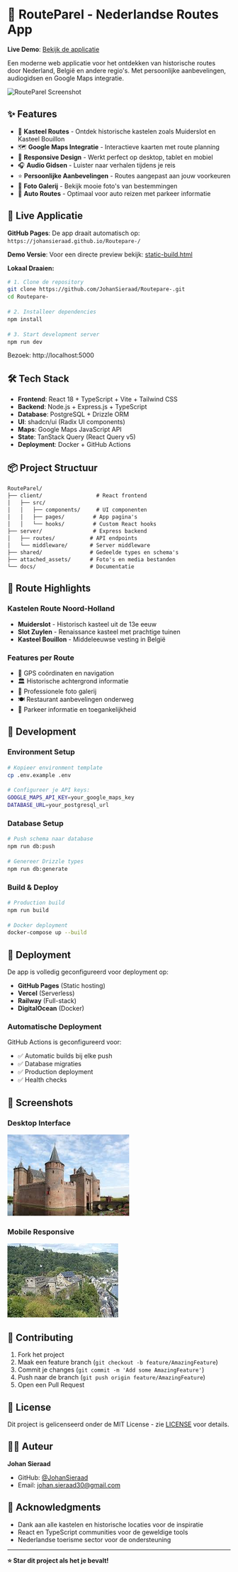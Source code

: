 # 🏰 RouteParel - Nederlandse Routes App

**Live Demo**: [Bekijk de applicatie](https://github.com/JohanSieraad/Routepare-) 

Een moderne web applicatie voor het ontdekken van historische routes door Nederland, België en andere regio's. Met persoonlijke aanbevelingen, audiogidsen en Google Maps integratie.

![RouteParel Screenshot](https://via.placeholder.com/800x400/1e40af/ffffff?text=RouteParel+App)

## ✨ Features

- 🏰 **Kasteel Routes** - Ontdek historische kastelen zoals Muiderslot en Kasteel Bouillon
- 🗺️ **Google Maps Integratie** - Interactieve kaarten met route planning
- 📱 **Responsive Design** - Werkt perfect op desktop, tablet en mobiel
- 🎧 **Audio Gidsen** - Luister naar verhalen tijdens je reis
- ⭐ **Persoonlijke Aanbevelingen** - Routes aangepast aan jouw voorkeuren
- 📸 **Foto Galerij** - Bekijk mooie foto's van bestemmingen
- 🚗 **Auto Routes** - Optimaal voor auto reizen met parkeer informatie

## 🚀 Live Applicatie

**GitHub Pages**: De app draait automatisch op: `https://johansieraad.github.io/Routepare-/`

**Demo Versie**: Voor een directe preview bekijk: [static-build.html](static-build.html)

**Lokaal Draaien:**
```bash
# 1. Clone de repository
git clone https://github.com/JohanSieraad/Routepare-.git
cd Routepare-

# 2. Installeer dependencies
npm install

# 3. Start development server
npm run dev
```

Bezoek: http://localhost:5000

## 🛠 Tech Stack

- **Frontend**: React 18 + TypeScript + Vite + Tailwind CSS
- **Backend**: Node.js + Express.js + TypeScript  
- **Database**: PostgreSQL + Drizzle ORM
- **UI**: shadcn/ui (Radix UI components)
- **Maps**: Google Maps JavaScript API
- **State**: TanStack Query (React Query v5)
- **Deployment**: Docker + GitHub Actions

## 📦 Project Structuur

```
RouteParel/
├── client/                 # React frontend
│   ├── src/
│   │   ├── components/     # UI componenten
│   │   ├── pages/         # App pagina's
│   │   └── hooks/         # Custom React hooks
├── server/                # Express backend
│   ├── routes/           # API endpoints
│   └── middleware/       # Server middleware
├── shared/               # Gedeelde types en schema's
├── attached_assets/      # Foto's en media bestanden
└── docs/                 # Documentatie

```

## 🌟 Route Highlights

### Kastelen Route Noord-Holland
- **Muiderslot** - Historisch kasteel uit de 13e eeuw
- **Slot Zuylen** - Renaissance kasteel met prachtige tuinen
- **Kasteel Bouillon** - Middeleeuwse vesting in België

### Features per Route
- 📍 GPS coördinaten en navigation
- 🏛️ Historische achtergrond informatie
- 📸 Professionele foto galerij
- 🍽️ Restaurant aanbevelingen onderweg
- 🚗 Parkeer informatie en toegankelijkheid

## 🔧 Development

### Environment Setup
```bash
# Kopieer environment template
cp .env.example .env

# Configureer je API keys:
GOOGLE_MAPS_API_KEY=your_google_maps_key
DATABASE_URL=your_postgresql_url
```

### Database Setup
```bash
# Push schema naar database
npm run db:push

# Genereer Drizzle types
npm run db:generate
```

### Build & Deploy
```bash
# Production build
npm run build

# Docker deployment
docker-compose up --build
```

## 🚀 Deployment

De app is volledig geconfigureerd voor deployment op:

- **GitHub Pages** (Static hosting)
- **Vercel** (Serverless)
- **Railway** (Full-stack)
- **DigitalOcean** (Docker)

### Automatische Deployment
GitHub Actions is geconfigureerd voor:
- ✅ Automatic builds bij elke push
- ✅ Database migraties
- ✅ Production deployment
- ✅ Health checks

## 📱 Screenshots

### Desktop Interface
![Desktop View](attached_assets/muiderslot_1754588216020.jpg)

### Mobile Responsive
![Mobile View](attached_assets/kasteel%20bouilon_1754588545570.jpg)

## 🤝 Contributing

1. Fork het project
2. Maak een feature branch (`git checkout -b feature/AmazingFeature`)
3. Commit je changes (`git commit -m 'Add some AmazingFeature'`)
4. Push naar de branch (`git push origin feature/AmazingFeature`)
5. Open een Pull Request

## 📄 License

Dit project is gelicenseerd onder de MIT License - zie [LICENSE](LICENSE) voor details.

## 👨‍💻 Auteur

**Johan Sieraad**
- GitHub: [@JohanSieraad](https://github.com/JohanSieraad)
- Email: johan.sieraad30@gmail.com

## 🙏 Acknowledgments

- Dank aan alle kastelen en historische locaties voor de inspiratie
- React en TypeScript communities voor de geweldige tools
- Nederlandse toerisme sector voor de ondersteuning

---

**⭐ Star dit project als het je bevalt!**